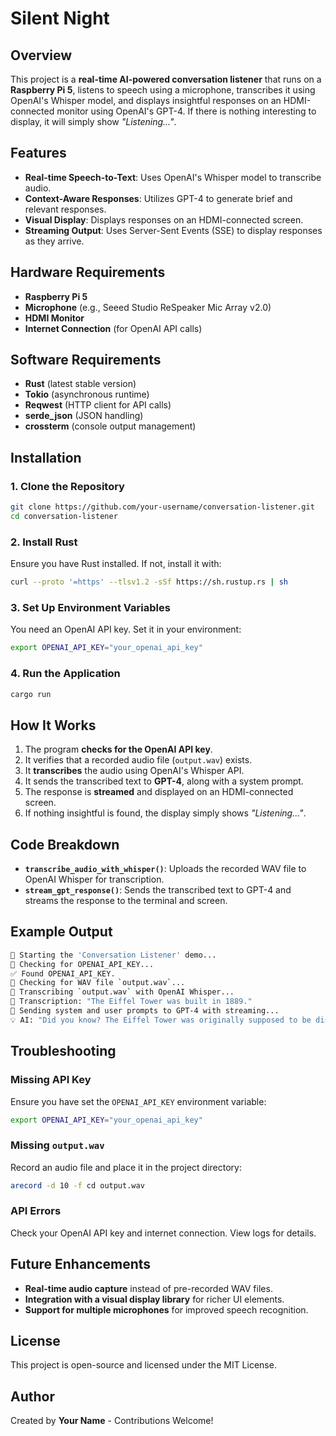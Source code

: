 # Silent Night

## Overview
This project is a **real-time AI-powered conversation listener** that runs on a **Raspberry Pi 5**, listens to speech using a microphone, transcribes it using OpenAI's Whisper model, and displays insightful responses on an HDMI-connected monitor using OpenAI's GPT-4. If there is nothing interesting to display, it will simply show *"Listening..."*.

## Features
- **Real-time Speech-to-Text**: Uses OpenAI's Whisper model to transcribe audio.
- **Context-Aware Responses**: Utilizes GPT-4 to generate brief and relevant responses.
- **Visual Display**: Displays responses on an HDMI-connected screen.
- **Streaming Output**: Uses Server-Sent Events (SSE) to display responses as they arrive.

## Hardware Requirements
- **Raspberry Pi 5**
- **Microphone** (e.g., Seeed Studio ReSpeaker Mic Array v2.0)
- **HDMI Monitor**
- **Internet Connection** (for OpenAI API calls)

## Software Requirements
- **Rust** (latest stable version)
- **Tokio** (asynchronous runtime)
- **Reqwest** (HTTP client for API calls)
- **serde_json** (JSON handling)
- **crossterm** (console output management)

## Installation
### 1. Clone the Repository
```sh
git clone https://github.com/your-username/conversation-listener.git
cd conversation-listener
```

### 2. Install Rust
Ensure you have Rust installed. If not, install it with:
```sh
curl --proto '=https' --tlsv1.2 -sSf https://sh.rustup.rs | sh
```

### 3. Set Up Environment Variables
You need an OpenAI API key. Set it in your environment:
```sh
export OPENAI_API_KEY="your_openai_api_key"
```

### 4. Run the Application
```sh
cargo run
```

## How It Works
1. The program **checks for the OpenAI API key**.
2. It verifies that a recorded audio file (`output.wav`) exists.
3. It **transcribes** the audio using OpenAI's Whisper API.
4. It sends the transcribed text to **GPT-4**, along with a system prompt.
5. The response is **streamed** and displayed on an HDMI-connected screen.
6. If nothing insightful is found, the display simply shows *"Listening..."*.

## Code Breakdown
- **`transcribe_audio_with_whisper()`**: Uploads the recorded WAV file to OpenAI Whisper for transcription.
- **`stream_gpt_response()`**: Sends the transcribed text to GPT-4 and streams the response to the terminal and screen.

## Example Output
```sh
🚀 Starting the 'Conversation Listener' demo...
🔑 Checking for OPENAI_API_KEY...
✅ Found OPENAI_API_KEY.
💾 Checking for WAV file `output.wav`...
📝 Transcribing `output.wav` with OpenAI Whisper...
📜 Transcription: "The Eiffel Tower was built in 1889."
🤖 Sending system and user prompts to GPT-4 with streaming...
💡 AI: "Did you know? The Eiffel Tower was originally supposed to be dismantled after 20 years, but it remained due to its usefulness as a radio tower!"
```

## Troubleshooting
### Missing API Key
Ensure you have set the `OPENAI_API_KEY` environment variable:
```sh
export OPENAI_API_KEY="your_openai_api_key"
```

### Missing `output.wav`
Record an audio file and place it in the project directory:
```sh
arecord -d 10 -f cd output.wav
```

### API Errors
Check your OpenAI API key and internet connection. View logs for details.

## Future Enhancements
- **Real-time audio capture** instead of pre-recorded WAV files.
- **Integration with a visual display library** for richer UI elements.
- **Support for multiple microphones** for improved speech recognition.

## License
This project is open-source and licensed under the MIT License.

## Author
Created by **Your Name** - Contributions Welcome!

